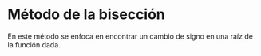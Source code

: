 Método de la bisección
===

En este método se enfoca en encontrar un cambio de signo en una raíz de la función dada.

